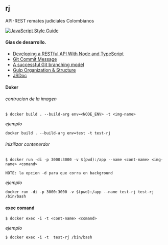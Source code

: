rj
---
API-REST remates judiciales Colombianos

[![JavaScript Style Guide](https://img.shields.io/badge/code_style-standard-brightgreen.svg)](https://standardjs.com)

#### Gias de desarrollo.

* [Developing a RESTful API With Node and TypeScript](http://mherman.org/blog/2016/11/05/developing-a-restful-api-with-node-and-typescript/#.WOGicoiGPDc)
* [Git Commit Message](https://github.com/slashsBin/styleguide-git-commit-message)
* [A successful Git branching model](http://nvie.com/posts/a-successful-git-branching-model/)
* [Gulp Organization & Structure](https://blog.simpleblend.net/gulp-organization-structure/)
* [JSDoc](http://usejsdoc.org/)

#### Doker

###### contrucion de la imagen

    $ docker build . --build-arg env=<NODE_ENV> -t <img-name>

  _ejemplo_

    docker build . --build-arg env=test -t test-rj

######  inizilizar contenerdor

    $ docker run -di -p 3000:3000 -v $(pwd):/app --name <cont-name> <img-name> <comand>

    NOTE: la opcion -d para que corra en background

  _ejemplo_

    docker run -di -p 3000:3000 -v $(pwd):/app --name test-rj test-rj /bin/bash

#### exec comand

    $ docker exec -i -t <cont-name> <comand>

  _ejemplo_

    $ docker exec -i -t  test-rj /bin/bash
